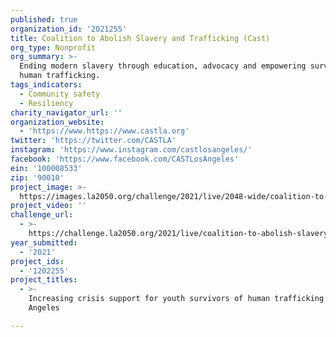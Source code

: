 ```yaml
---
published: true
organization_id: '2021255'
title: Coalition to Abolish Slavery and Trafficking (Cast)
org_type: Nonprofit
org_summary: >-
  Ending modern slavery through education, advocacy and empowering survivors of
  human trafficking.
tags_indicators:
  - Community safety
  - Resiliency
charity_navigator_url: ''
organization_website:
  - 'https://www.https://www.castla.org'
twitter: 'https://twitter.com/CASTLA'
instagram: 'https://www.instagram.com/castlosangeles/'
facebook: 'https://www.facebook.com/CASTLosAngeles'
ein: '100008533'
zip: '90010'
project_image: >-
  https://images.la2050.org/challenge/2021/live/2048-wide/coalition-to-abolish-slavery-and-trafficking-cast.jpg
project_video: ''
challenge_url:
  - >-
    https://challenge.la2050.org/2021/live/coalition-to-abolish-slavery-and-trafficking-cast/
year_submitted:
  - '2021'
project_ids:
  - '1202255'
project_titles:
  - >-
    Increasing crisis support for youth survivors of human trafficking in Los
    Angeles

---
```

